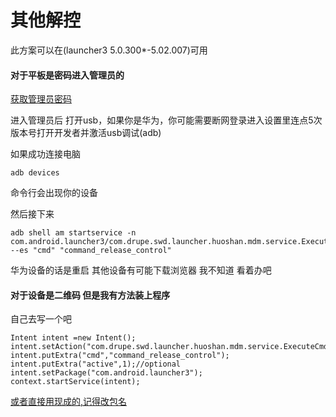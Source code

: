 # 其他解控

此方案可以在(launcher3 5.0.300*-5.02.007)可用

#### 对于平板是密码进入管理员的

[获取管理员密码](https://github.com/KuzeKumiko/Lenovo_tb_x505f_StudyNM/blob/main/getpwd.exe)

进入管理员后 打开usb，如果你是华为，你可能需要断网登录进入设置里连点5次版本号打开开发者并激活usb调试(adb)

如果成功连接电脑

```
adb devices
```

命令行会出现你的设备

然后接下来

```
adb shell am startservice -n com.android.launcher3/com.drupe.swd.launcher.huoshan.mdm.service.ExecuteCmdService --es "cmd" "command_release_control"
```

华为设备的话是重启 其他设备有可能下载浏览器 我不知道 看着办吧

#### 对于设备是二维码 但是我有方法装上程序

自己去写一个吧

```
Intent intent =new Intent();
intent.setAction("com.drupe.swd.launcher.huoshan.mdm.service.ExecuteCmdService");
intent.putExtra("cmd","command_release_control");
intent.putExtra("active",1);//optional
intent.setPackage("com.android.launcher3");
context.startService(intent);
```

[或者直接用现成的,记得改包名](https://github.com/YoungToday/rc/raw/main/app-release.apk)

